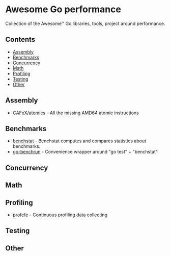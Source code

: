 # Awesome Go performance

Collection of the Awesome™ Go libraries, tools, project around performance.

## Contents

- [Assembly](#assembly)
- [Benchmarks](#benchmarks)
- [Concurrency](#concurrency)
- [Math](#math)
- [Profiling](#profiling)
- [Testing](#testing)
- [Other](#other)

## Assembly
- [CAFxX/atomics](https://github.com/CAFxX/atomics) - All the missing AMD64 atomic instructions

## Benchmarks
- [benchstat](https://godoc.org/golang.org/x/perf/cmd/benchstat) - Benchstat computes and compares statistics about benchmarks.
- [go-benchrun](https://github.com/quasilyte/go-benchrun) - Convenience wrapper around "go test" + "benchstat".

## Concurrency

## Math

## Profiling

- [profefe](https://github.com/profefe/profefe) - Continuous profiling data collecting

## Testing

## Other
